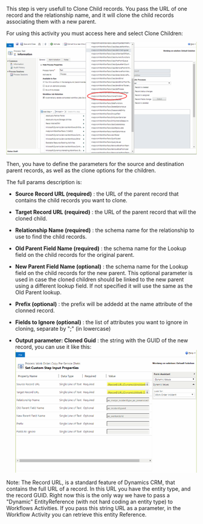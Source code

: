 This step is very usefull to Clone Child records. You pass the URL of one record and the relationship name, and it will clone the child records associating them with a new parent.

For using this activity you must access here and select Clone Children:

![](Clone%20Children_1.gif)

Then, you have to define the parameters for the source and destination parent records, as well as the clone options for the children.

The full params description is:
* **Source Record URL (required)** : the URL of the parent record that contains the child records you want to clone.
* **Target Record URL (required)** : the URL of the parent record that will the cloned child.
* **Relationship Name (required)** : the schema name for the relationship to use to find the child records.
* **Old Parent Field Name (required)** : the schema name for the Lookup field on the child records for the original parent.
* **New Parent Field Name (optional)** : the schema name for the Lookup field on the child records for the new parent. This optional parameter is used in case the cloned children should be linked to the new parent using a different lookup field. If not specified it will use the same as the Old Parent lookup.
* **Prefix (optional)** : the prefix will be addedd at the name attribute of the clonned record. 
* **Fields to Ignore (optional)** : the list of attributes you want to ignore in cloning, separate by ";" (in lowercase)

* **Output parameter: Cloned Guid** : the string with the GUID of the new record, you can use it like this:
![](Clone%20Children_2.gif)

Note: The Record URL, is a standard feature of Dynamics CRM, that contains the full URL of a record. In this URL you have the entity type, and the record GUID. Right now this is the only way we have to pass a "Dynamic" EntityReference (with not hard coding an entity type) to Workflows Activities. If you pass this string URL as a parameter, in the Workflow Activity you can retrieve this entity Reference.
